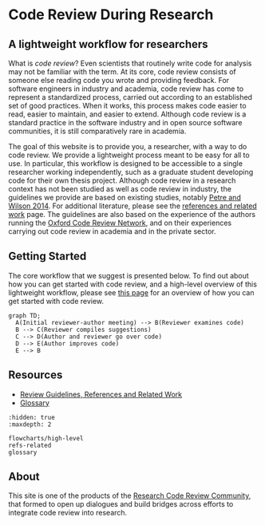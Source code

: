 # Code Review During Research
## A lightweight workflow for researchers

What is *code review*?
Even scientists that routinely write code for analysis
may not be familiar with the term.
At its core, code review consists of
someone else reading code you wrote
and providing feedback.
For software engineers in industry and academia,
code review has come to represent a standardized process,
carried out according to an established set of good practices.
When it works, this process makes code
easier to read, easier to maintain,
and easier to extend.
Although code review is a standard practice
in the software industry and in open source software communities, it is still comparatively rare in academia.

The goal of this website is to provide you,
a researcher, with a way to do code review.
We provide a lightweight process
meant to be easy for all to use.
In particular, this workflow is designed
to be accessible to
a single researcher working
independently, such as a graduate student
developing code for their own thesis project.
Although code review in a research context
has not been studied as well as code review in industry,
the guidelines we provide are based
on existing studies,
notably [Petre and Wilson 2014](https://arxiv.org/abs/1407.5648).
For additional literature,
please see the [references and related work](./refs-related.md) page.
The guidelines are also based on the experience
of the authors running
the [Oxford Code Review Network](https://github.com/OxfordCodeReviewNet/forum),
and on their experiences carrying out code review
in academia and in the private sector.

## Getting Started

The core workflow that we suggest
is presented below.
To find out about how you can
get started with code review,
and a high-level overview of
this lightweight workflow,
please see [this page](flowcharts/high-level)
for an overview of how you can get started with code review.

```{mermaid}
graph TD;
  A(Initial reviewer-author meeting) --> B(Reviewer examines code)
  B --> C(Reviewer compiles suggestions)
  C --> D(Author and reviewer go over code)
  D --> E(Author improves code)
  E --> B
```

## Resources
* [Review Guidelines, References and Related Work](refs-related)
* [Glossary](glossary)

```{toctree}
:hidden: true
:maxdepth: 2

flowcharts/high-level
refs-related
glossary
```

## About

This site is one of the products of
the [Research Code Review Community](https://github.com/ResearchCodeReviewCommunity),
that formed to open up dialogues and build bridges across efforts to integrate code review into research.
